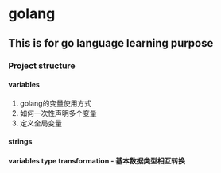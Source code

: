 # golang

## This is for go language learning purpose

### Project structure

#### variables

1. golang的变量使用方式
2. 如何一次性声明多个变量
3. 定义全局变量

#### strings

#### variables type transformation - 基本数据类型相互转换

